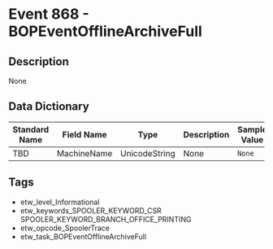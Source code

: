# Event 868 - BOPEventOfflineArchiveFull

## Description
None

## Data Dictionary
|Standard Name|Field Name|Type|Description|Sample Value|
|---|---|---|---|---|
|TBD|MachineName|UnicodeString|None|`None`|

## Tags
* etw_level_Informational
* etw_keywords_SPOOLER_KEYWORD_CSR SPOOLER_KEYWORD_BRANCH_OFFICE_PRINTING
* etw_opcode_SpoolerTrace
* etw_task_BOPEventOfflineArchiveFull